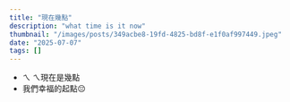 ```yaml
---
title: "現在幾點"
description: "what time is it now"
thumbnail: "/images/posts/349acbe8-19fd-4825-bd8f-e1f0af997449.jpeg"
date: "2025-07-07"
tags: []
---
```

- ㄟ ㄟ現在是幾點
- 我們幸福的起點😔
